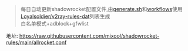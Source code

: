 > 每日自动更新shadowrocket配置文件,由[generate.sh](./generate.sh)和[workflows](./.github/workflows/update.yml)使用[Loyalsoldier/v2ray-rules-dat](https://github.com/Loyalsoldier/v2ray-rules-dat)列表生成  
> 白名单模式+adblock+gfwlist    
  
地址: https://raw.githubusercontent.com/mixool/shadowrocket-rules/main/allrocket.conf
